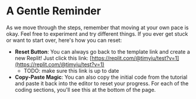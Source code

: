 
# A Gentle Reminder

As we move through the steps, remember that moving at your own pace is okay. Feel free to experiment and try different things. If you ever get stuck or want to start over, here's how you can reset:

- **Reset Button**: You can always go back to the template link and create a new Replit! Just click this link: [https://replit.com/@timyiu/test?v=1](https://replit.com/@timyiu/test?v=1)
	- TODO: make sure this link is up to date
- **Copy-Paste Magic**: You can also copy the initial code from the tutorial and paste it back into the editor to reset your progress. For each of the coding sections, you'll see this at the bottom of the page.